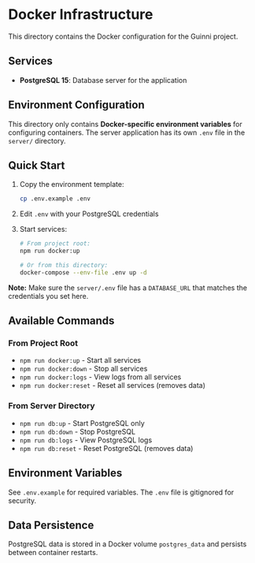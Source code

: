 # Docker Infrastructure

This directory contains the Docker configuration for the Guinni project.

## Services

- **PostgreSQL 15**: Database server for the application

## Environment Configuration

This directory only contains **Docker-specific environment variables** for
configuring containers. The server application has its own `.env` file in the
`server/` directory.

## Quick Start

1. Copy the environment template:

   ```bash
   cp .env.example .env
   ```

2. Edit `.env` with your PostgreSQL credentials

3. Start services:

   ```bash
   # From project root:
   npm run docker:up

   # Or from this directory:
   docker-compose --env-file .env up -d
   ```

**Note:** Make sure the `server/.env` file has a `DATABASE_URL` that matches the
credentials you set here.

## Available Commands

### From Project Root

- `npm run docker:up` - Start all services
- `npm run docker:down` - Stop all services
- `npm run docker:logs` - View logs from all services
- `npm run docker:reset` - Reset all services (removes data)

### From Server Directory

- `npm run db:up` - Start PostgreSQL only
- `npm run db:down` - Stop PostgreSQL
- `npm run db:logs` - View PostgreSQL logs
- `npm run db:reset` - Reset PostgreSQL (removes data)

## Environment Variables

See `.env.example` for required variables. The `.env` file is gitignored for
security.

## Data Persistence

PostgreSQL data is stored in a Docker volume `postgres_data` and persists
between container restarts.
